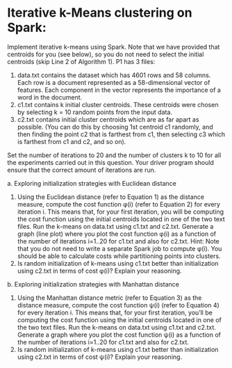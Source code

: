 # Iterative k-Means clustering on Spark: 

Implement iterative k-means using Spark. Note that we have provided that centroids for you (see below), so you do not need to select the initial centroids (skip Line 2 of Algorithm 1).
P1 has 3 files:
1. data.txt contains the dataset which has 4601 rows and 58 columns. Each row is a document represented as a 58-dimensional vector of features. Each component in the vector
represents the importance of a word in the document. 
2. c1.txt contains k initial cluster centroids. These centroids were chosen by selecting k = 10 random points from the input data.
3. c2.txt contains initial cluster centroids which are as far apart as possible. (You can do this by choosing 1st centroid c1 randomly, and then finding the point c2 that is farthest from c1, then selecting c3 which is farthest from c1 and c2, and so on). 

Set the number of iterations to 20 and the number of clusters k to 10 for all the experiments carried out in this question. Your driver program should ensure that the correct amount of iterations are run.

a. Exploring initialization strategies with Euclidean distance
1. Using the Euclidean distance (refer to Equation 1) as the distance measure, compute the cost function φ(i) (refer to Equation 2) for every iteration i. This means that, for your first iteration, you will be computing the cost function using the initial centroids located in one of the two text files. Run the k-means on data.txt using c1.txt and c2.txt. Generate a graph (line plot) where you plot the cost function φ(i) as a function of the number of iterations i=1..20 for c1.txt and also for c2.txt.
Hint: Note that you do not need to write a separate Spark job to compute φ(i). You should be able to calculate costs while partitioning points into clusters.
2. Is random initialization of k-means using c1.txt better than initialization using c2.txt in terms of cost φ(i)? Explain your reasoning.

b. Exploring initialization strategies with Manhattan distance
1. Using the Manhattan distance metric (refer to Equation 3) as the distance measure, compute the cost function ψ(i) (refer to Equation 4) for every iteration i. This means that,
for your first iteration, you’ll be computing the cost function using the initial centroids located in one of the two text files. Run the k-means on data.txt using c1.txt and c2.txt. Generate a graph where you plot the cost function ψ(i) as a function of the number of iterations i=1..20 for c1.txt and also for c2.txt.
2. Is random initialization of k-means using c1.txt better than initialization using c2.txt in
terms of cost ψ(i)? Explain your reasoning.

